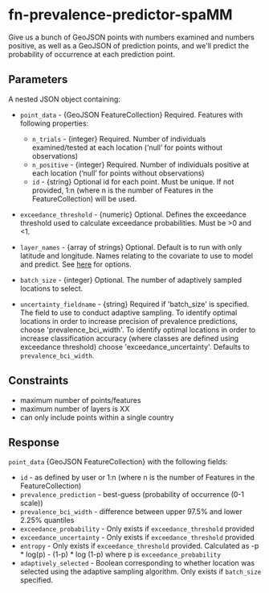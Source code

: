 # fn-prevalence-predictor-spaMM

Give us a bunch of GeoJSON points with numbers examined and numbers positive, as well as a GeoJSON of prediction points, and we'll predict the probability of occurrence at each prediction point.

## Parameters

A nested JSON object containing:
- `point_data` - {GeoJSON FeatureCollection} Required. Features with following properties:
  - `n_trials` - {integer} Required. Number of individuals examined/tested at each location (‘null’ for points without observations)
  - `n_positive` - {integer} Required. Number of individuals positive at each location (‘null’ for points without observations)
  - `id` - {string} Optional id for each point. Must be unique. If not provided, 1:n (where n is the number of Features in the FeatureCollection) will be used.
  
- `exceedance_threshold` - {numeric} Optional. Defines the exceedance threshold used to calculate exceedance probabilities. Must be >0 and <1. 

- `layer_names` - {array of strings} Optional. Default is to run with only latitude and longitude. Names relating to the covariate to use to model and predict. See [here](https://github.com/disarm-platform/fn-covariate-extractor/blob/master/SPECS.md) for options.

- `batch_size` - {integer} Optional. The number of adaptively sampled locations to select.

- `uncertainty_fieldname` - {string} Required if 'batch_size' is specified. The field to use to conduct adaptive sampling. To identify optimal locations in order to increase precision of prevalence predictions, choose 'prevalence_bci_width'. To identify optimal locations in order to increase classification accuracy (where classes are defined using exceedance threshold) choose 'exceedance_uncertainty'. Defaults to `prevalence_bci_width`.


## Constraints

- maximum number of points/features
- maximum number of layers is XX
- can only include points within a single country

## Response

`point_data` {GeoJSON FeatureCollection} with the following fields: 
- `id` - as defined by user or 1:n (where n is the number of Features in the FeatureCollection)
- `prevalence_prediction` - best-guess (probability of occurrence (0-1 scale))
- `prevalence_bci_width` - difference between upper 97.5% and lower 2.25% quantiles
- `exceedance_probability` - Only exists if `exceedance_threshold` provided
- `exceedance_uncertainty` - Only exists if `exceedance_threshold` provided
- `entropy` - Only exists if `exceedance_threshold` provided. Calculated as -p * log(p) - (1-p) * log (1-p) where p is `exceedance_probability`
- `adaptively_selected` - Boolean corresponding to whether location was selected using the adaptive sampling algorithm. Only exists if `batch_size` specified. 